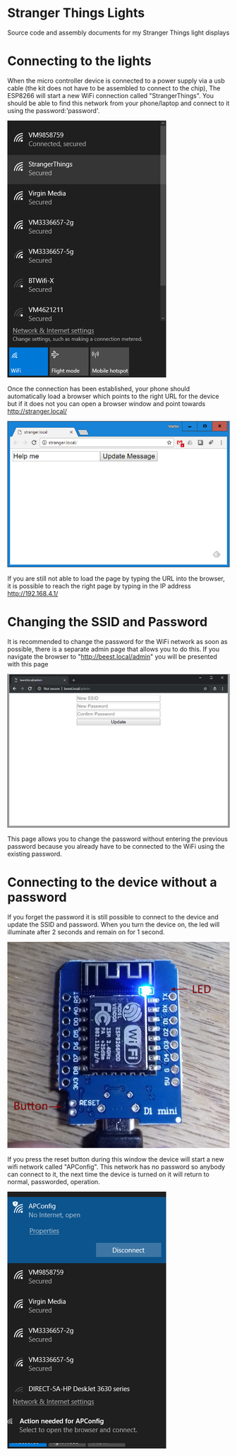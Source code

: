 # Stranger Things Lights
Source code and assembly documents for my Stranger Things light displays

# Connecting to the lights
When the micro controller device is connected to a power supply via a usb cable (the kit does not have to be assembled to connect to the chip),
The ESP8266 will start a new WiFi connection called "StrangerThings". You should be able to find this network from your phone/laptop and connect to it using the password:'password'.

![alt text](https://github.com/msraynsford/StrangerThings/blob/master/WifiNetworks.png "Wifi List")

Once the connection has been established, your phone should automatically load a browser which points to the right URL for the device but if it does not you can open a browser window and point towards http://stranger.local/

![alt text](https://github.com/msraynsford/StrangerThings/blob/master/StrangerThingsBrowser.png "Browser Image")

If you are still not able to load the page by typing the URL into the browser, it is possible to reach the right page by typing in the IP address http://192.168.4.1/

# Changing the SSID and Password
It is recommended to change the password for the WiFi network as soon as possible, there is a separate admin page that allows you to do this. If you navigate the browser to "http://beest.local/admin" you will be presented with this page

![alt text](https://github.com/msraynsford/StrangerThings/blob/master/WifiBeestAdmin.png "Admin Image")

This page allows you to change the password without entering the previous password because you already have to be connected to the WiFi using the existing password. 

# Connecting to the device without a password
If you forget the password it is still possible to connect to the device and update the SSID and password. When you turn the device on, the led will illuminate after 2 seconds and remain on for 1 second. 

![alt text](https://github.com/msraynsford/StrangerThings/blob/master/Device.png "Device Image")

If you press the reset button during this window the device will start a new wifi network called "APConfig". This network has no password so anybody can connect to it, the next time the device is turned on it will return to normal, passworded, operation.

![alt text](https://github.com/msraynsford/StrangerThings/blob/master/APConfig.png "APConfig Image")